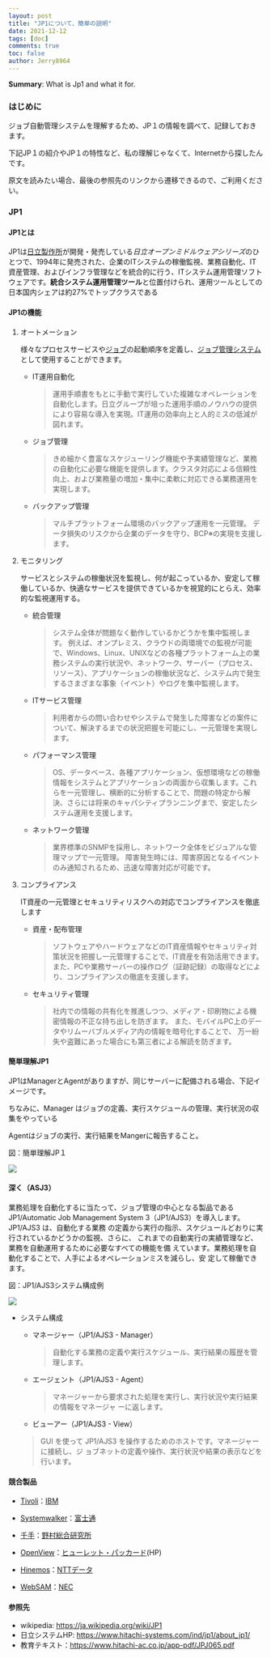 ```yaml
---
layout: post
title: "JP1について、簡単の説明"
date: 2021-12-12
tags: [doc]
comments: true
toc: false
author: Jerry8964
---
```



**Summary**: What is Jp1 and what it for.

### はじめに

ジョブ自動管理システムを理解するため、JP１の情報を調べて、記録しておきます。

下記JP１の紹介やJP１の特性など、私の理解じゃなくて、Internetから探したんです。

原文を読みたい場合、最後の参照先のリンクから遷移できるので、ご利用ください。

### JP1

#### JP1とは

JP1は[日立製作所](https://ja.wikipedia.org/wiki/日立製作所)が開発・発売している*日立オープンミドルウェアシリーズ*のひとつで、1994年に発売された、企業のITシステムの稼働監視、業務自動化、IT資産管理、およびインフラ管理などを統合的に行う、ITシステム運用管理ソフトウェアです。**統合システム運用管理ツール**と位置付けられ、運用ツールとしての日本国内シェアは約27%でトップクラスである

#### JP1の機能

1. オートメーション

   様々なプロセスサービスや[ジョブ](https://ja.wikipedia.org/wiki/ジョブ)の起動順序を定義し、[ジョブ管理システム](https://ja.wikipedia.org/wiki/ジョブ管理システム)として使用することができます。

   * IT運用自動化

     > 運用手順書をもとに手動で実行していた複雑なオペレーションを自動化します。日立グループが培った運用手順のノウハウの提供により容易な導入を実現。IT運用の効率向上と人的ミスの低減が図れます。

   * ジョブ管理

     > きめ細かく豊富なスケジューリング機能や予実績管理など、業務の自動化に必要な機能を提供します。クラスタ対応による信頼性向上、および業務量の増加・集中に柔軟に対応できる業務運用を実現します。

   * バックアップ管理

     > マルチプラットフォーム環境のバックアップ運用を一元管理。
     > データ損失のリスクから企業のデータを守り、BCP※の実現を支援します。

2. モニタリング

   サービスとシステムの稼働状況を監視し、何が起こっているか、安定して稼働しているか、快適なサービスを提供できているかを視覚的にとらえ、効率的な監視運用する。

   * 統合管理

     > システム全体が問題なく動作しているかどうかを集中監視します。
     > 例えば、オンプレミス、クラウドの両環境での監視が可能で、Windows、Linux、UNIXなどの各種プラットフォーム上の業務システムの実行状況や、ネットワーク、サーバー（プロセス、リソース）、アプリケーションの稼働状況など、システム内で発生するさまざまな事象（イベント）やログを集中監視します。

   * ITサービス管理

     > 利用者からの問い合わせやシステムで発生した障害などの案件について、解決するまでの状況把握を可能にし、一元管理を実現します。

   * パフォーマンス管理

     > OS、データベース、各種アプリケーション、仮想環境などの稼働情報をシステムとアプリケーションの両面から収集します。これらを一元管理し、横断的に分析することで、問題の特定から解決、さらには将来のキャパシティプランニングまで、安定したシステム運用を支援します。

   * ネットワーク管理

     > 業界標準のSNMPを採用し、ネットワーク全体をビジュアルな管理マップで一元管理。
     > 障害発生時には、障害原因となるイベントのみ通知されるため、迅速な障害対応が可能です。

3. コンプライアンス

   IT資産の一元管理とセキュリティリスクへの対応でコンプライアンスを徹底します

   * 資産・配布管理

     > ソフトウェアやハードウェアなどのIT資産情報やセキュリティ対策状況を把握し一元管理することで、IT資産を有効活用できます。また、PCや業務サーバーの操作ログ（証跡記録）の取得などにより、コンプライアンスの徹底を支援します。

   * セキュリティ管理

     > 社内での情報の共有化を推進しつつ、メディア・印刷物による機密情報の不正な持ち出しを防ぎます。 また、モバイルPC上のデータやリムーバブルメディア内の情報を暗号化することで、 万一紛失や盗難にあった場合にも第三者による解読を防ぎます。

#### 簡単理解JP1

JP1はManagerとAgentがありますが、同じサーバーに配備される場合、下記イメージです。

ちなみに、Manager はジョブの定義、実行スケジュールの管理、実行状況の収集をやっている

Agentはジョブの実行、実行結果をMangerに報告すること。

図：簡単理解JP１

![](https://raw.githubusercontent.com/jerry8964/jerry8964.github.io/main/images/jp1-000002.JPG)



#### 深く（ASJ3）

業務処理を自動化するに当たって、ジョブ管理の中心となる製品である JP1/Automatic Job Management System 3（JP1/AJS3）を導入します。JP1/AJS3 は、自動化する業務 の定義から実行の指示、スケジュールどおりに実行されているかどうかの監視、さらに、 これまでの自動実行の実績管理など、業務を自動運用するために必要なすべての機能を備 えています。業務処理を自動化することで、人手によるオペレーションミスを減らし、安 定して稼働できます。

図：JP1/AJS3システム構成例

![](https://raw.githubusercontent.com/jerry8964/jerry8964.github.io/main/images/jp1-000001.jpg)



* システム構成 

  * マネージャー（JP1/AJS3 - Manager） 

    > 自動化する業務の定義や実行スケジュール、実行結果の履歴を管理します。 

  * エージェント（JP1/AJS3 - Agent） 

    > マネージャーから要求された処理を実行し、実行状況や実行結果の情報をマネージャ ーに返します。

  *  ビューアー（JP1/AJS3 - View） 

    > GUI を使って JP1/AJS3 を操作するためのホストです。マネージャーに接続し、ジ ョブネットの定義や操作、実行状況や結果の表示などを行います。



#### 競合製品

* [Tivoli](https://ja.wikipedia.org/wiki/Tivoli)：[IBM](https://ja.wikipedia.org/wiki/IBM)

* [Systemwalker](https://ja.wikipedia.org/wiki/Systemwalker)：[富士通](https://ja.wikipedia.org/wiki/富士通)

* [千手](https://ja.wikipedia.org/wiki/千手)：[野村総合研究所](https://ja.wikipedia.org/wiki/野村総合研究所)

* [OpenView](https://ja.wikipedia.org/wiki/OpenView)：[ヒューレット・パッカード](https://ja.wikipedia.org/wiki/ヒューレット・パッカード)(HP)

* [Hinemos](https://ja.wikipedia.org/wiki/Hinemos)：[NTTデータ](https://ja.wikipedia.org/wiki/NTTデータ)

* [WebSAM](https://jpn.nec.com/websam/index.html)：[NEC](https://ja.wikipedia.org/wiki/日本電気)



#### 参照先

* wikipedia: https://ja.wikipedia.org/wiki/JP1
* 日立システムHP: https://www.hitachi-systems.com/ind/jp1/about_jp1/
* 教育テキスト：https://www.hitachi-ac.co.jp/app-pdf/JPJ065.pdf


